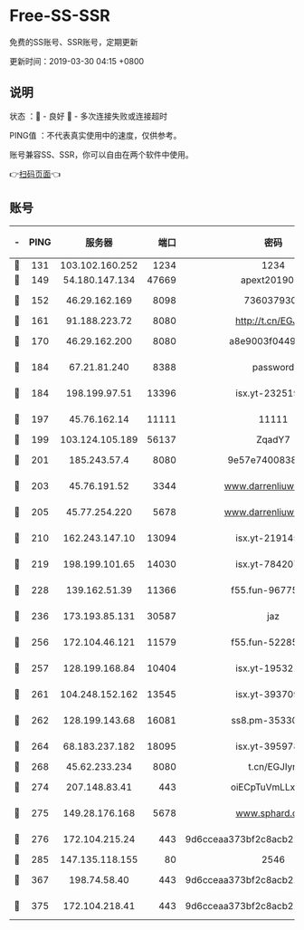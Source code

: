 # Free-SS-SSR

免费的SS账号、SSR账号，定期更新

更新时间：2019-03-30 04:15 +0800

## 说明

状态     ：🙂 - 良好 🙁 - 多次连接失败或连接超时

PING值   ：不代表真实使用中的速度，仅供参考。

账号兼容SS、SSR，你可以自由在两个软件中使用。

👉[扫码页面](https://liesauer.github.io/Free-SS-SSR/)👈

## 账号

|-|PING|服务器|端口|密码|加密方式|区域|
|:----:|:----:|:-----:|-----:|:----:|:----:|:----:|
|🙂|131|103.102.160.252|1234|1234|rc4-md5|JP|
|🙂|149|54.180.147.134|47669|apext2019001|chacha20|KR|
|🙂|152|46.29.162.169|8098|7360379305|aes-256-cfb||
|🙂|161|91.188.223.72|8080|http://t.cn/EGJIyrl|rc4-md5|RU|
|🙂|170|46.29.162.200|8080|a8e9003f0449cea5|chacha20-ietf|RU|
|🙂|184|67.21.81.240|8388|password|aes-256-cfb|US|
|🙂|184|198.199.97.51|13396|isx.yt-23251925|aes-256-cfb|US|
|🙂|197|45.76.162.14|11111|11111|aes-256-cfb|SG|
|🙂|199|103.124.105.189|56137|ZqadY7|chacha20|US|
|🙂|201|185.243.57.4|8080|9e57e7400838a01e|chacha20-ietf|US|
|🙂|203|45.76.191.52|3344|www.darrenliuwei.com|aes-256-cfb|JP|
|🙂|205|45.77.254.220|5678|www.darrenliuwei.com|aes-256-cfb|SG|
|🙂|210|162.243.147.10|13094|isx.yt-21914576|aes-256-cfb|US|
|🙂|219|198.199.101.65|14030|isx.yt-78420788|aes-256-cfb|US|
|🙂|228|139.162.51.39|11366|f55.fun-96775690|aes-256-cfb|SG|
|🙂|236|173.193.85.131|30587|jaz|aes-256-cfb|US|
|🙂|256|172.104.46.121|11579|f55.fun-52285743|aes-256-cfb|SG|
|🙂|257|128.199.168.84|10404|isx.yt-19532178|aes-256-cfb|SG|
|🙂|261|104.248.152.162|13545|isx.yt-39370951|aes-256-cfb|SG|
|🙂|262|128.199.143.68|16081|ss8.pm-35330221|aes-256-cfb|SG|
|🙂|264|68.183.237.182|18095|isx.yt-39597881|aes-256-cfb|SG|
|🙂|268|45.62.233.234|8080|t.cn/EGJIyrl|rc4-md5|CA|
|🙂|274|207.148.83.41|443|oiECpTuVmLLxk4Ts|aes-256-cfb|AU|
|🙂|275|149.28.176.168|5678|www.sphard.com|aes-256-cfb|AU|
|🙂|276|172.104.215.24|443|9d6cceaa373bf2c8acb22e60b6a58be6|aes-256-cfb|US|
|🙂|285|147.135.118.155|80|2546|chacha20|US|
|🙂|367|198.74.58.40|443|9d6cceaa373bf2c8acb22e60b6a58be6|aes-256-cfb|US|
|🙂|375|172.104.218.41|443|9d6cceaa373bf2c8acb22e60b6a58be6|aes-256-cfb|US|
